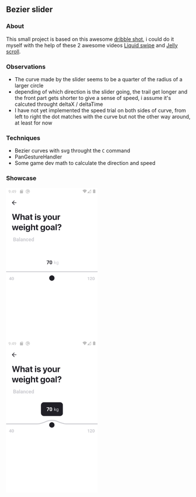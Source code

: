 ## Bezier slider

### About
This small project is based on this awesome [dribble shot](https://dribbble.com/shots/4833779-UI-Motion-kit), i could do it myself with the help of these 2 awesome videos [Liquid swipe](https://www.youtube.com/watch?v=6jxy5wfNpk0&t=266s) and [Jelly scroll](https://youtu.be/Xnj6uoW2PJM).

### Observations
- The curve made by the slider seems to be a quarter of the radius of a larger circle
- depending of which direction is the slider going, the trail get longer and the front part gets shorter to give a sense of speed, i assume it's calcuted throught deltaX / deltaTime
- I have not yet implemented the speed trial on both sides of curve, from left to right the dot matches with the curve but not the other way around, at least for now

### Techniques
- Bezier curves with svg throught the `C` command
- PanGestureHandler
- Some game dev math to calculate the direction and speed

### Showcase
[<img style="float: left; margin-right: 10px" width="250px" src="./assets/one.png" alt="Untouched slider">]("")
<img style="float: left; margin-right: 10px" width="250px" src="./assets/two.png" alt="Touched slider">